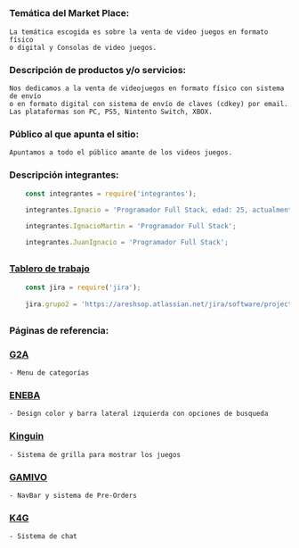 ##

### Temática del Market Place:

    La temática escogida es sobre la venta de video juegos en formato físico
    o digital y Consolas de video juegos.

### Descripción de productos y/o servicios:

    Nos dedicamos a la venta de videojuegos en formato físico con sistema de envío
    o en formato digital con sistema de envío de claves (cdkey) por email.
    Las plataformas son PC, PS5, Nintento Switch, XBOX.

### Público al que apunta el sitio:

    Apuntamos a todo el público amante de los videos juegos.

### Descripción integrantes:

```javascript
    const integrantes = require('integrantes');
    
    integrantes.Ignacio = 'Programador Full Stack, edad: 25, actualmente trabajando en Mercado Libre como Software Architect';

    integrantes.IgnacioMartin = 'Programador Full Stack';

    integrantes.JuanIgnacio = 'Programador Full Stack';
```
##

### [Tablero de trabajo](https://areshsop.atlassian.net/jira/software/projects/SN/boards/2)

```javascript
    const jira = require('jira');
    
    jira.grupo2 = 'https://areshsop.atlassian.net/jira/software/projects/SN/boards/2';
```
##

### Páginas de referencia:

### [G2A](https://www.g2a.com/)

    - Menu de categorías

### [ENEBA](https://www.eneba.com/)

    - Design color y barra lateral izquierda con opciones de busqueda

### [Kinguin](https://www.kinguin.net/)

    - Sistema de grilla para mostrar los juegos

### [GAMIVO](https://www.gamivo.com/)

    - NavBar y sistema de Pre-Orders

### [K4G](https://k4g.com/)

    - Sistema de chat

